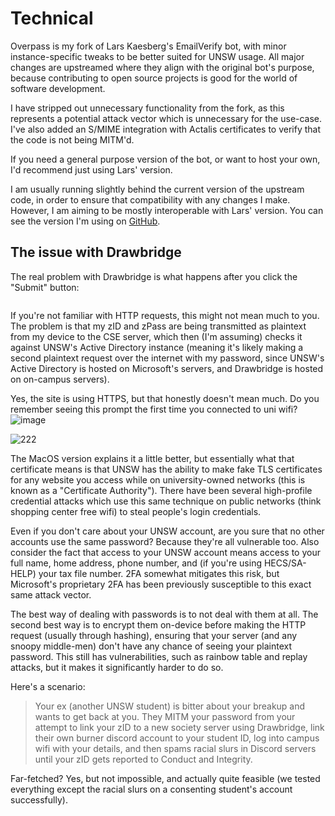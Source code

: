 # Technical

Overpass is my fork of Lars Kaesberg's EmailVerify bot, with minor instance-specific tweaks to be better suited for UNSW usage. All major changes are upstreamed where they align with the original bot's purpose, because contributing to open source projects is good for the world of software development.

I have stripped out unnecessary functionality from the fork, as this represents a potential attack vector which is unnecessary for the use-case. I've also added an S/MIME integration with Actalis certificates to verify that the code is not being MITM'd.

 If you need a general purpose version of the bot, or want to host your own, I'd recommend just using Lars' version.

I am usually running slightly behind the current version of the upstream code, in order to ensure that compatibility with any changes I make. However, I am aiming to be mostly interoperable with Lars' version. You can see the version I'm using on [GitHub](https://github.com/psharma04/Overpass/).

## The issue with Drawbridge

The real problem with Drawbridge is what happens after you click the "Submit" button:

 ![]()

If you're not familiar with HTTP requests, this might not mean much to you. The problem is that my zID and zPass are being transmitted as plaintext from my device to the CSE server, which then (I'm assuming) checks it against UNSW's Active Directory instance (meaning it's likely making a second plaintext request over the internet with my password, since UNSW's Active Directory is hosted on Microsoft's servers, and Drawbridge is hosted on on-campus servers).

Yes, the site is using HTTPS, but that honestly doesn't mean much. Do you remember seeing this prompt the first time you connected to uni wifi?
![image]()

![222]()

The MacOS version explains it a little better, but essentially what that certificate means is that UNSW has the ability to make fake TLS certificates for any website you access while on university-owned networks (this is known as a "Certificate Authority"). There have been several high-profile credential attacks which use this same technique on public networks (think shopping center free wifi) to steal people's login credentials.

Even if you don't care about your UNSW account, are you sure that no other accounts use the same password? Because they're all vulnerable too. Also consider the fact that access to your UNSW account means access to your full name, home address, phone number, and (if you're using HECS/SA-HELP) your tax file number. 2FA somewhat mitigates this risk, but Microsoft's proprietary 2FA has been previously susceptible to this exact same attack vector.

The best way of dealing with passwords is to not deal with them at all. The second best way is to encrypt them on-device before making the HTTP request (usually through hashing), ensuring that your server (and any snoopy middle-men) don't have any chance of seeing your plaintext password. This still has vulnerabilities, such as rainbow table and replay attacks, but it makes it significantly harder to do so.

Here's a scenario:

> Your ex (another UNSW student) is bitter about your breakup and wants to get back at you. They MITM your password from your attempt to link your zID to a new society server using Drawbridge, link their own burner discord account to your student ID, log into campus wifi with your details, and then spams racial slurs in Discord servers until your zID gets reported to Conduct and Integrity.

Far-fetched? Yes, but not impossible, and actually quite feasible (we tested everything except the racial slurs on a consenting student's account successfully).
